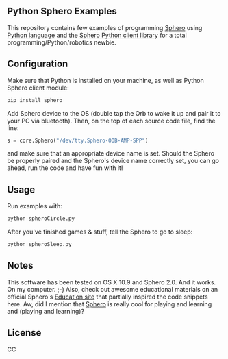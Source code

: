 Python Sphero Examples
--
This repository contains few examples of programming [Sphero](http://www.gosphero.com/) using [Python language](https://www.python.org/) and the [Sphero Python client library](https://github.com/faulkner/sphero) for a total programming/Python/robotics newbie.

Configuration
--
Make sure that Python is installed on your machine, as well as Python Sphero client module:
```sh
pip install sphero
```
Add Sphero device to the OS (double tap the Orb to wake it up and pair it to your PC via bluetooth). Then, on the top of each source code file, find the line:
```python
s = core.Sphero("/dev/tty.Sphero-OOB-AMP-SPP") 
```
and make sure that an appropriate device name is set. Should the Sphero be properly paired and the Sphero's device name correctly set, you can go ahead, run the code and have fun with it!

Usage
--
Run examples with:
```sh
python spheroCircle.py
```
After you've finished games & stuff, tell the Sphero to go to sleep:
```sh
python spheroSleep.py
```

Notes
--
This software has been tested on OS X 10.9 and Sphero 2.0. And it works. On my computer. ;-) Also, check out awesome educational materials on an official Sphero's [Education site](http://www.gosphero.com/education/) that partially inspired the code snippets here. Aw, did I mention that [Sphero](http://www.gosphero.com/) is really cool for playing and learning and (playing and learning)?

License
--
CC
